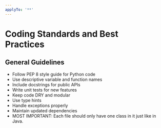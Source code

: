 ```yaml
---
applyTo: '**'
---
```

# Coding Standards and Best Practices

## General Guidelines
- Follow PEP 8 style guide for Python code
- Use descriptive variable and function names
- Include docstrings for public APIs
- Write unit tests for new features
- Keep code DRY and modular
- Use type hints
- Handle exceptions properly
- Maintain updated dependencies
- MOST IMPORTANT: Each file should only have one class in it just like in Java.
